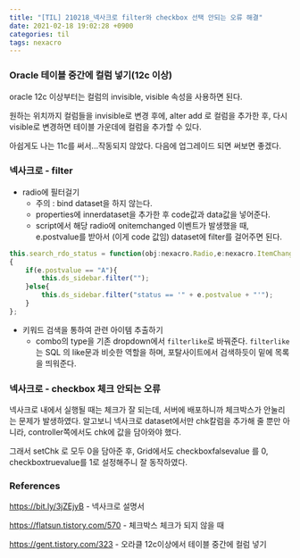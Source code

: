 ```yaml
---
title: "[TIL] 210218_넥사크로 filter와 checkbox 선택 안되는 오류 해결"
date: 2021-02-18 19:02:28 +0900
categories: til
tags: nexacro
---
```



### Oracle 테이블 중간에 컬럼 넣기(12c 이상)

oracle 12c 이상부터는 컬럼의 invisible, visible 속성을 사용하면 된다.

원하는 위치까지 컬럼들을 invisible로 변경 후에, alter add 로 컬럼을 추가한 후, 다시 visible로 변경하면 테이블 가운데에 컬럼을 추가할 수 있다.

아쉽게도 나는 11c를 써서...작동되지 않았다. 다음에 업그레이드 되면 써보면 좋겠다.



### 넥사크로 - filter

- radio에 필터걸기
  - 주의 : bind dataset을 하지 않는다.
  - properties에 innerdataset을 추가한 후 code값과 data값을 넣어준다.
  - script에서 해당 radio에 onitemchanged 이벤트가 발생했을 때, e.postvalue를 받아서 (이게 code 값임) dataset에 filter를 걸어주면 된다.

```javascript
this.search_rdo_status = function(obj:nexacro.Radio,e:nexacro.ItemChangeEventInfo)
{
	if(e.postvalue == "A"){
		this.ds_sidebar.filter("");
	}else{
		this.ds_sidebar.filter("status == '" + e.postvalue + "'");
	}
};
```

- 키워드 검색을 통하여 관련 아이템 추출하기
  - combo의 type을 기존 dropdown에서 `filterlike`로 바꿔준다. `filterlike` 는 SQL 의 like문과 비슷한 역할을 하며, 포탈사이트에서 검색하듯이 밑에 목록을 띄워준다.



### 넥사크로 - checkbox 체크 안되는 오류

넥사크로 내에서 실행될 때는 체크가 잘 되는데, 서버에 배포하니까 체크박스가 안눌리는 문제가 발생하였다. 알고보니 넥사크로 dataset에서만 chk칼럼을 추가해 줄 뿐만 아니라, controller쪽에서도 chk에 값을 담아와야 했다. 

그래서 setChk 로 모두 0을 담아준 후, Grid에서도 checkboxfalsevalue 를 0, checkboxtruevalue를 1로 설정해주니 잘 동작하였다. 



### References

https://bit.ly/3jZEjyB - 넥사크로 설명서

https://flatsun.tistory.com/570 - 체크박스 체크가 되지 않을 때

https://gent.tistory.com/323 - 오라클 12c이상에서 테이블 중간에 컬럼 넣기
